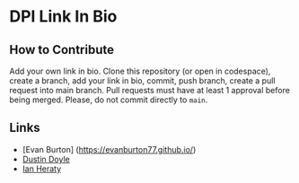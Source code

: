 # DPI Link In Bio

## How to Contribute
Add your own link in bio. Clone this repository (or open in codespace), create a branch, add your link in bio, commit, push branch, create a pull request into main branch. Pull requests must have at least 1 approval before being merged. Please, do not commit directly to `main`. 


## Links



- [Evan Burton] (https://evanburton77.github.io/)
- [Dustin Doyle](https://dantexkilljoy.github.io)
- [Ian Heraty](https://heratyian.github.io/)

